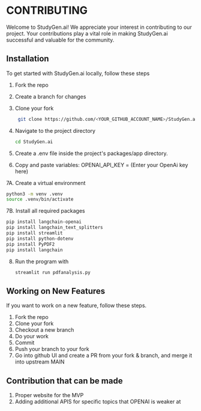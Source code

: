 # CONTRIBUTING

Welcome to StudyGen.ai! We appreciate your interest in contributing to our project. Your contributions play a vital role in making StudyGen.ai successful and valuable for the community.

## Installation

To get started with StudyGen.ai locally, follow these steps

1. Fork the repo

2. Create a branch for changes

3. Clone your fork

   ```sh
    git clone https://github.com/<YOUR_GITHUB_ACCOUNT_NAME>/StudyGen.ai.git
   ```

4. Navigate to the project directory

   ```sh
   cd StudyGen.ai
   ```

5. Create a .env file inside the project's packages/app directory.

6. Copy and paste variables: OPENAI_API_KEY = (Enter your OpenAi key here)

7A. Create a virtual environment

   ```sh
   python3 -m venv .venv
   source .venv/bin/activate
   ```

7B. Install all required packages

   ```sh
   pip install langchain-openai
   pip install langchain_text_splitters
   pip install streamlit
   pip install python-dotenv
   pip install PyPDF2
   pip install langchain
   ```

8. Run the program with

   ```sh
   streamlit run pdfanalysis.py
   ```

## Working on New Features

If you want to work on a new feature, follow these steps.

1. Fork the repo
2. Clone your fork
3. Checkout a new branch
4. Do your work
5. Commit
6. Push your branch to your fork
7. Go into github UI and create a PR from your fork & branch, and merge it into upstream MAIN

## Contribution that can be made

1. Proper website for the MVP
2. Adding additional APIS for specific topics that OPENAI is weaker at
